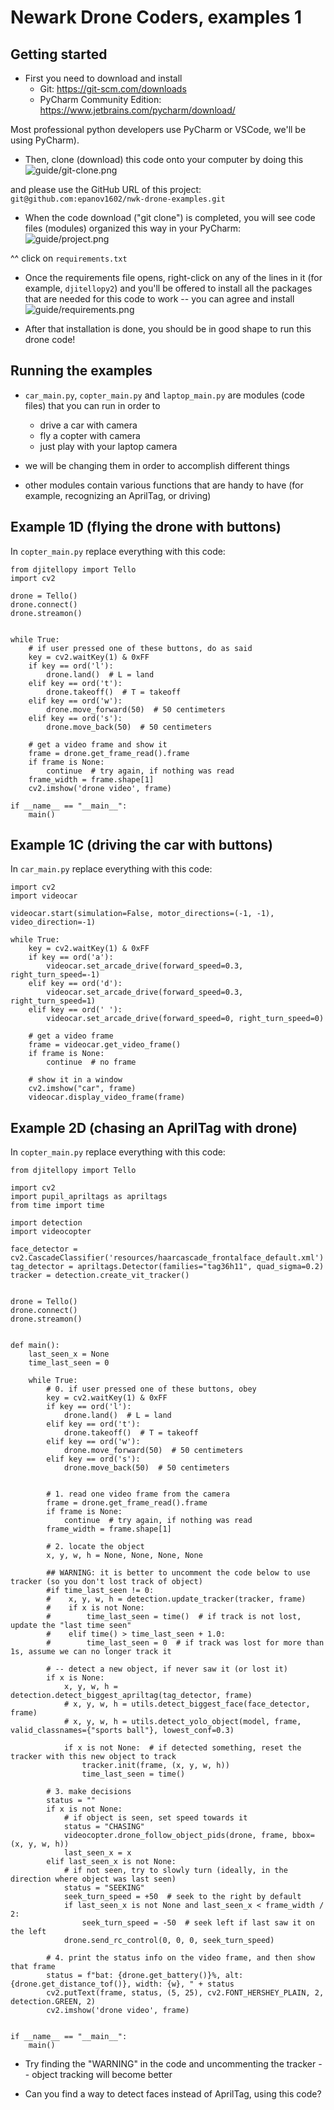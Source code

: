 # Newark Drone Coders, examples 1

## Getting started

* First you need to download and install
  * Git: https://git-scm.com/downloads
  * PyCharm Community Edition: https://www.jetbrains.com/pycharm/download/

Most professional python developers use PyCharm or VSCode, we'll be using PyCharm).



* Then, clone (download) this code onto your computer by doing this
![guide/git-clone.png](guide/git-clone.png)

and please use the GitHub URL of this project: `git@github.com:epanov1602/nwk-drone-examples.git`



* When the code download ("git clone") is completed, you will see code files (modules) organized this way in your PyCharm:
![guide/project.png](guide/project.png)

^^ click on `requirements.txt`


* Once the requirements file opens, right-click on any of the lines in it (for example, `djitellopy2`) and you'll be offered to install all the packages that are needed for this code to work -- you can agree and install
![guide/requirements.png](guide/requirements.png)


* After that installation is done, you should be in good shape to run this drone code!


## Running the examples

* `car_main.py`, `copter_main.py` and `laptop_main.py` are modules (code files) that you can run in order to
  * drive a car with camera
  * fly a copter with camera
  * just play with your laptop camera

* we will be changing them in order to accomplish different things

* other modules contain various functions that are handy to have (for example, recognizing an AprilTag, or driving)


## Example 1D (flying the drone with buttons)

In `copter_main.py` replace everything with this code:

```
from djitellopy import Tello
import cv2

drone = Tello()
drone.connect()
drone.streamon()


while True:
    # if user pressed one of these buttons, do as said
    key = cv2.waitKey(1) & 0xFF
    if key == ord('l'):
        drone.land()  # L = land
    elif key == ord('t'):
        drone.takeoff()  # T = takeoff
    elif key == ord('w'):
        drone.move_forward(50)  # 50 centimeters
    elif key == ord('s'):
        drone.move_back(50)  # 50 centimeters

    # get a video frame and show it
    frame = drone.get_frame_read().frame
    if frame is None:
        continue  # try again, if nothing was read
    frame_width = frame.shape[1]
    cv2.imshow('drone video', frame)

if __name__ == "__main__":
    main()

```

## Example 1C (driving the car with buttons)

In `car_main.py` replace everything with this code:

```
import cv2
import videocar

videocar.start(simulation=False, motor_directions=(-1, -1), video_direction=-1)

while True:
    key = cv2.waitKey(1) & 0xFF
    if key == ord('a'):
        videocar.set_arcade_drive(forward_speed=0.3, right_turn_speed=-1)
    elif key == ord('d'):
        videocar.set_arcade_drive(forward_speed=0.3, right_turn_speed=1)
    elif key == ord(' '):
        videocar.set_arcade_drive(forward_speed=0, right_turn_speed=0)

    # get a video frame
    frame = videocar.get_video_frame()
    if frame is None:
        continue  # no frame

    # show it in a window
    cv2.imshow("car", frame)
    videocar.display_video_frame(frame)
```

## Example 2D (chasing an AprilTag with drone)

In `copter_main.py` replace everything with this code:

```
from djitellopy import Tello

import cv2
import pupil_apriltags as apriltags
from time import time

import detection
import videocopter

face_detector = cv2.CascadeClassifier('resources/haarcascade_frontalface_default.xml')
tag_detector = apriltags.Detector(families="tag36h11", quad_sigma=0.2)
tracker = detection.create_vit_tracker()


drone = Tello()
drone.connect()
drone.streamon()


def main():
    last_seen_x = None
    time_last_seen = 0

    while True:
        # 0. if user pressed one of these buttons, obey
        key = cv2.waitKey(1) & 0xFF
        if key == ord('l'):
            drone.land()  # L = land
        elif key == ord('t'):
            drone.takeoff()  # T = takeoff
        elif key == ord('w'):
            drone.move_forward(50)  # 50 centimeters
        elif key == ord('s'):
            drone.move_back(50)  # 50 centimeters
        

        # 1. read one video frame from the camera
        frame = drone.get_frame_read().frame
        if frame is None:
            continue  # try again, if nothing was read
        frame_width = frame.shape[1]

        # 2. locate the object
        x, y, w, h = None, None, None, None

        ## WARNING: it is better to uncomment the code below to use tracker (so you don't lost track of object)
        #if time_last_seen != 0:
        #    x, y, w, h = detection.update_tracker(tracker, frame)
        #    if x is not None:
        #        time_last_seen = time()  # if track is not lost, update the "last time seen"
        #    elif time() > time_last_seen + 1.0:
        #        time_last_seen = 0  # if track was lost for more than 1s, assume we can no longer track it

        # -- detect a new object, if never saw it (or lost it)
        if x is None:
            x, y, w, h = detection.detect_biggest_apriltag(tag_detector, frame)
            # x, y, w, h = utils.detect_biggest_face(face_detector, frame)
            # x, y, w, h = utils.detect_yolo_object(model, frame, valid_classnames={"sports ball"}, lowest_conf=0.3)

            if x is not None:  # if detected something, reset the tracker with this new object to track
                tracker.init(frame, (x, y, w, h))
                time_last_seen = time()

        # 3. make decisions
        status = ""
        if x is not None:
            # if object is seen, set speed towards it
            status = "CHASING"
            videocopter.drone_follow_object_pids(drone, frame, bbox=(x, y, w, h))
            last_seen_x = x
        elif last_seen_x is not None:
            # if not seen, try to slowly turn (ideally, in the direction where object was last seen)
            status = "SEEKING"
            seek_turn_speed = +50  # seek to the right by default
            if last_seen_x is not None and last_seen_x < frame_width / 2:
                seek_turn_speed = -50  # seek left if last saw it on the left
            drone.send_rc_control(0, 0, 0, seek_turn_speed)

        # 4. print the status info on the video frame, and then show that frame
        status = f"bat: {drone.get_battery()}%, alt: {drone.get_distance_tof()}, width: {w}, " + status
        cv2.putText(frame, status, (5, 25), cv2.FONT_HERSHEY_PLAIN, 2, detection.GREEN, 2)
        cv2.imshow('drone video', frame)


if __name__ == "__main__":
    main()

```

* Try finding the "WARNING" in the code and uncommenting the tracker -- object tracking will become better

* Can you find a way to detect faces instead of AprilTag, using this code?
